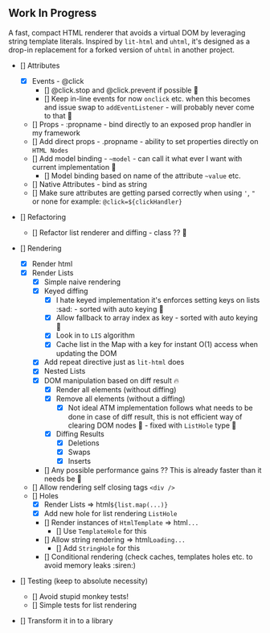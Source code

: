 ## Work In Progress

A fast, compact HTML renderer that avoids a virtual DOM by leveraging string template literals. Inspired by `lit-html` and `uhtml`, it's designed as a drop-in replacement for a forked version of `uhtml` in another project.

- [] Attributes
    - [x] Events - @click
        - [] @click.stop and @click.prevent if possible :thinking:
        - [] Keep in-line events for now `onclick` etc. when this becomes and issue swap to `addEventListener` - will probably never come to that :thinking:
    - [] Props - :propname - bind directly to an exposed prop handler in my framework
    - [] Add direct props - .propname - ability to set properties directly on `HTML Nodes`
    - [] Add model binding - `~model` - can call it what ever I want with current implementation :tada:
        - [] Model binding based on name of the attribute `~value` etc.
    - [] Native Attributes - bind as string
    - [] Make sure attributes are getting parsed correctly when using `'`, `"` or none for example: `@click=${clickHandler}`

- [] Refactoring
    - [] Refactor list renderer and diffing - class ?? :thinking:

- [] Rendering
    - [x] Render html
    - [x] Render Lists
        - [x] Simple naive rendering
        - [x] Keyed diffing
            - [x] I hate keyed implementation it's enforces setting keys on lists :sad: - sorted with auto keying :tada:
            - [x] Allow fallback to array index as key - sorted with auto keying :tada:
            - [x] Look in to `LIS` algorithm
            - [x] Cache list in the Map with a key for instant O(1) access when updating the DOM
        - [x] Add repeat directive just as `lit-html` does
        - [x] Nested Lists
        - [x] DOM manipulation based on diff result :fire:
            - [x] Render all elements (without diffing)
            - [x] Remove all elements (without a diffing)
                - [x] Not ideal ATM implementation follows what needs to be done in case of diff result, this is not efficient way of clearing DOM nodes :thinking: - fixed with `ListHole` type :tada:
            - [x] Diffing Results
                - [x] Deletions
                - [x] Swaps
                - [x] Inserts
        - [] Any possible performance gains ?? This is already faster than it needs be :thinking:

    - [] Allow rendering self closing tags `<div />`
    - [] Holes
        - [x] Render Lists => html`${list.map(...)}`
        - [x] Add new hole for list rendering `ListHole`
        - [] Render instances of `HtmlTemplate` => html`...`
            - [] Use `TemplateHole` for this
        - [] Allow string rendering => html`Loading...`
            - [] Add `StringHole` for this
        - [] Conditional rendering (check caches, templates holes etc. to avoid memory leaks :siren:)

- [] Testing (keep to absolute necessity)
    - [] Avoid stupid monkey tests!
    - [] Simple tests for list rendering

- [] Transform it in to a library
